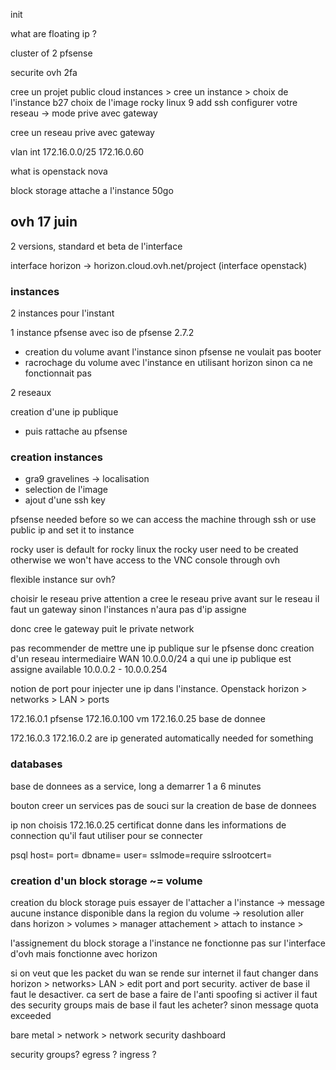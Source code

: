 init

what are floating ip ?

cluster of 2 pfsense

securite ovh 2fa

cree un projet public cloud
instances > cree un instance > choix de l'instance b27
choix de l'image rocky linux 9
add ssh
configurer votre reseau -> mode prive avec gateway

cree un reseau prive avec gateway


vlan int
172.16.0.0/25
172.16.0.60

what is openstack nova

block storage attache a l'instance 50go

## ovh 17 juin

2 versions, standard et beta de l'interface

interface horizon -> horizon.cloud.ovh.net/project (interface openstack)

### instances

2 instances pour l'instant

1 instance pfsense avec iso de pfsense 2.7.2
- creation du volume avant l'instance sinon pfsense ne voulait pas booter
- racrochage du volume avec l'instance en utilisant horizon sinon ca ne fonctionnait pas

2 reseaux

creation d'une ip publique
- puis rattache au pfsense


### creation instances

- gra9 gravelines -> localisation
- selection de l'image
- ajout d'une ssh key

pfsense needed before so we can access the machine through ssh
or use public ip and set it to instance

rocky user is default for rocky linux
the rocky user need to be created otherwise we won't have access to the VNC console through ovh

flexible instance sur ovh?

choisir le reseau prive attention a cree le reseau prive avant
sur le reseau il faut un gateway sinon l'instances n'aura pas d'ip assigne

donc cree le gateway puit le private network


pas recommender de mettre une ip publique sur le pfsense donc creation d'un reseau intermediaire WAN 10.0.0.0/24 a qui une ip publique est assigne
available 10.0.0.2 - 10.0.0.254

notion de port pour injecter une ip dans l'instance. Openstack horizon > networks > LAN > ports

172.16.0.1 pfsense
172.16.0.100 vm
172.16.0.25 base de donnee

172.16.0.3
172.16.0.2
are ip generated automatically needed for something

### databases
base de donnees as a service, long a demarrer 1 a 6 minutes

bouton creer un services 
pas de souci sur la creation de base de donnees 

ip non choisis 172.16.0.25
certificat donne dans les informations de connection qu'il faut utiliser pour se connecter

psql host=<host> port=<port> dbname=<dbname> user=<usr ex: asc> sslmode=require sslrootcert=<path to ssl cert>

### creation d'un block storage ~= volume

creation du block storage puis essayer de l'attacher a l'instance
-> message aucune instance disponible dans la region du volume
-> resolution aller dans horizon > volumes > manager attachement > attach to instance >

l'assignement du block storage a l'instance ne fonctionne pas sur l'interface d'ovh mais fonctionne avec horizon


si on veut que les packet du wan se rende sur internet il faut changer dans horizon > networks> LAN > edit port and port security. activer de base il faut le desactiver.
ca sert de base a faire de l'anti spoofing
si activer il faut des security groups mais de base il faut les acheter? sinon message quota exceeded

bare metal > network > network security dashboard

security groups?
egress ? ingress ?
